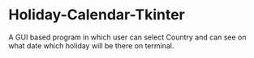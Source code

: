 # Holiday-Calendar-Tkinter
A GUI based program in which user can select Country and can see on what date which holiday will be there on terminal. 


